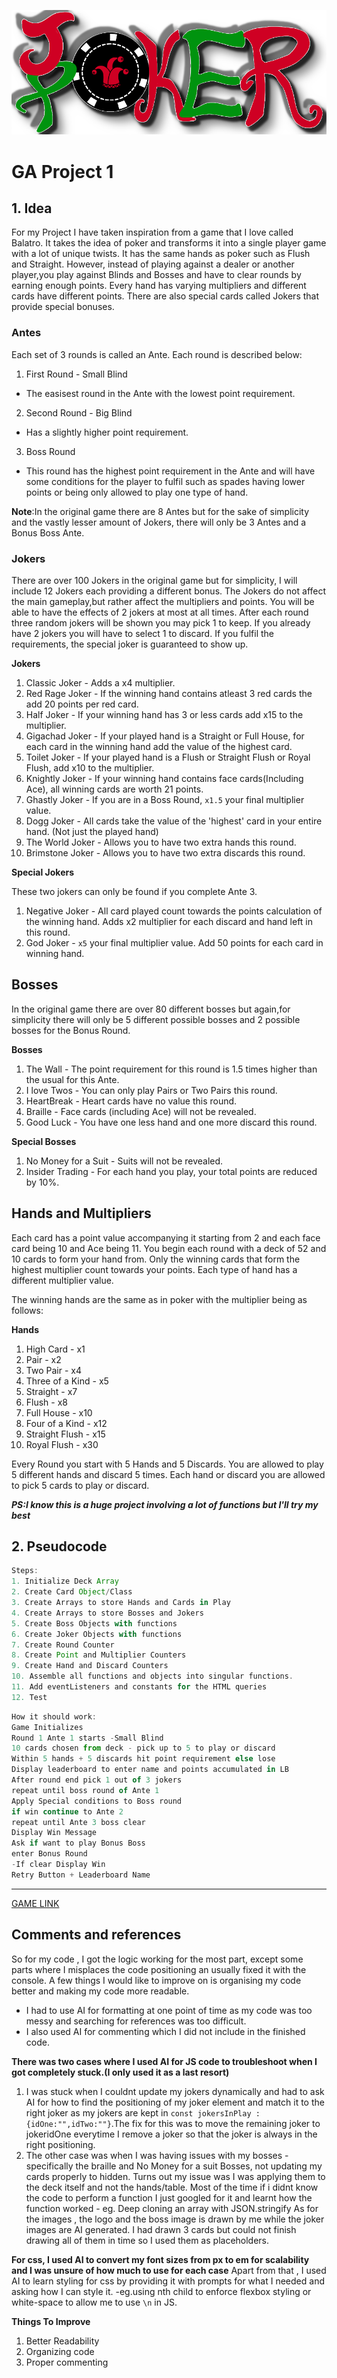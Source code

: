![logo](./assets/logo.png)

# GA Project 1

## 1. Idea

For my Project I have taken inspiration from a game that I love called Balatro. It takes the idea of poker and transforms it into a single player game with a lot of unique twists. It has the same hands as poker such as Flush and Straight. However, instead of playing against a dealer or another player,you play against Blinds and Bosses and have to clear rounds by earning enough points. Every hand has varying multipliers and different cards have different points. There are also special cards called Jokers that provide special bonuses.

### Antes

Each set of 3 rounds is called an Ante. Each round is described below:

1. First Round - Small Blind

- The easisest round in the Ante with the lowest point requirement.

2. Second Round - Big Blind

- Has a slightly higher point requirement.

3. Boss Round

- This round has the highest point requirement in the Ante and will have some conditions for the player to fulfil such as spades having lower points or being only allowed to play one type of hand.

**Note**:In the original game there are 8 Antes but for the sake of simplicity and the vastly lesser amount of Jokers, there will only be 3 Antes and a Bonus Boss Ante.

### Jokers

There are over 100 Jokers in the original game but for simplicity, I will include 12 Jokers each providing a different bonus. The Jokers do not affect the main gameplay,but rather affect the multipliers and points. You will be able to have the effects of 2 jokers at most at all times. After each round three random jokers will be shown you may pick 1 to keep. If you already have 2 jokers you will have to select 1 to discard. If you fulfil the requirements, the special joker is guaranteed to show up.

**Jokers**

1. Classic Joker - Adds a x4 multiplier.
2. Red Rage Joker - If the winning hand contains atleast 3 red cards the add 20 points per red card.
3. Half Joker - If your winning hand has 3 or less cards add x15 to the multiplier.
4. Gigachad Joker - If your played hand is a Straight or Full House, for each card in the winning hand add the value of the highest card.
5. Toilet Joker - If your played hand is a Flush or Straight Flush or Royal Flush, add x10 to the multiplier.
6. Knightly Joker - If your winning hand contains face cards(Including Ace), all winning cards are worth 21 points.
7. Ghastly Joker - If you are in a Boss Round, `x1.5` your final multiplier value.
8. Dogg Joker - All cards take the value of the 'highest' card in your entire hand. (Not just the played hand)
9. The World Joker - Allows you to have two extra hands this round.
10. Brimstone Joker - Allows you to have two extra discards this round.

**Special Jokers**

These two jokers can only be found if you complete Ante 3.

1. Negative Joker - All card played count towards the points calculation of the winning hand. Adds x2 multiplier for each discard and hand left in this round.
2. God Joker - `x5` your final multiplier value. Add 50 points for each card in winning hand.

## Bosses

In the original game there are over 80 different bosses but again,for simplicity there will only be 5 different possible bosses and 2 possible bosses for the Bonus Round.

**Bosses**

1. The Wall - The point requirement for this round is 1.5 times higher than the usual for this Ante.
2. I love Twos - You can only play Pairs or Two Pairs this round.
3. HeartBreak - Heart cards have no value this round.
4. Braille - Face cards (including Ace) will not be revealed.
5. Good Luck - You have one less hand and one more discard this round.

**Special Bosses**

1. No Money for a Suit - Suits will not be revealed.
2. Insider Trading - For each hand you play, your total points are reduced by 10%.

## Hands and Multipliers

Each card has a point value accompanying it starting from 2 and each face card being 10 and Ace being 11.
You begin each round with a deck of 52 and 10 cards to form your hand from. Only the winning cards that form the highest multiplier count towards your points. Each type of hand has a different multiplier value.

The winning hands are the same as in poker with the multiplier being as follows:

**Hands**

1. High Card - x1
2. Pair - x2
3. Two Pair - x4
4. Three of a Kind - x5
5. Straight - x7
6. Flush - x8
7. Full House - x10
8. Four of a Kind - x12
9. Straight Flush - x15
10. Royal Flush - x30

Every Round you start with 5 Hands and 5 Discards. You are allowed to play 5 different hands and discard 5 times. Each hand or discard you are allowed to pick 5 cards to play or discard.

**_PS:I know this is a huge project involving a lot of functions but I'll try my best_**

## 2. Pseudocode

```js
Steps:
1. Initialize Deck Array
2. Create Card Object/Class
3. Create Arrays to store Hands and Cards in Play
4. Create Arrays to store Bosses and Jokers
5. Create Boss Objects with functions
6. Create Joker Objects with functions
7. Create Round Counter
8. Create Point and Multiplier Counters
9. Create Hand and Discard Counters
10. Assemble all functions and objects into singular functions.
11. Add eventListeners and constants for the HTML queries
12. Test
```

```js
How it should work:
Game Initializes
Round 1 Ante 1 starts -Small Blind
10 cards chosen from deck - pick up to 5 to play or discard
Within 5 hands + 5 discards hit point requirement else lose
Display leaderboard to enter name and points accumulated in LB
After round end pick 1 out of 3 jokers
repeat until boss round of Ante 1
Apply Special conditions to Boss round
if win continue to Ante 2
repeat until Ante 3 boss clear
Display Win Message
Ask if want to play Bonus Boss
enter Bonus Round
-If clear Display Win
Retry Button + Leaderboard Name
```
---------------------------------------------------------------------------------------------------
[GAME LINK](https://manxzo.github.io/Project-1/)
## Comments and references
So for my code , I got the logic working for the most part, except some parts where I misplaces the code positioning an usually fixed it with the console.
A few things I would like to improve on is organising my code better and making my code more readable. 
- I had to use AI for formatting at one point of time as my code was too messy and searching for references was too difficult.
- I also used AI for commenting which I did not include in the finished code. 

**There was two cases where I used AI for JS code to troubleshoot when I got completely stuck.(I only used it as a last resort)**
1. I was stuck when I couldnt update my jokers dynamically and had to ask AI for how to find the positioning of my joker element and match it to the right joker as my jokers are kept in ```const jokersInPlay :{idOne:"",idTwo:""}```.The fix for this was to move the remaining joker to jokeridOne everytime I remove a joker so that the joker is always in the right positioning.
2. The other case was when I was having issues with my bosses - specifically the braille and No Money for a suit Bosses, not updating my cards properly to hidden. Turns out my issue was I was applying them to the deck itself and not the hands/table.
Most of the time if i didnt know the code to perform a function I just googled for it and learnt how the function worked - eg. Deep cloning an array with JSON.stringify
As for the images , the logo and the boss image is drawn by me while the joker images are AI generated. I had drawn 3 cards but could not finish drawing all of them in time so I used them as placeholders.

**For css, I used AI to convert my font sizes from px to em for scalability and I was unsure of how much to use for each case**
Apart from that , I used AI to learn styling for css by providing it with prompts for what I needed and asking how I can style it. -eg.using nth child to enforce flexbox styling or white-space to allow me to use `\n` in JS.

**Things To Improve**
1. Better Readability
2. Organizing code
3. Proper commenting

















